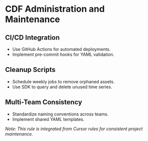 # CDF Administration and Maintenance

## CI/CD Integration

- Use GitHub Actions for automated deployments.
- Implement pre-commit hooks for YAML validation.

## Cleanup Scripts

- Schedule weekly jobs to remove orphaned assets.
- Use SDK to query and delete unused time series.

## Multi-Team Consistency

- Standardize naming conventions across teams.
- Implement shared YAML templates.

*Note: This rule is integrated from Cursor rules for consistent project
maintenance.*

